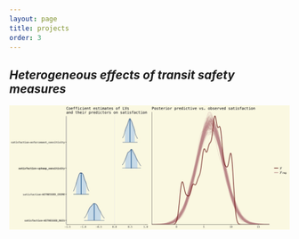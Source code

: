 ```yaml
---
layout: page
title: projects
order: 3
---
```


## *Heterogeneous effects of transit safety measures*

![sat-pic](assets/images/sat_color.jpeg)
